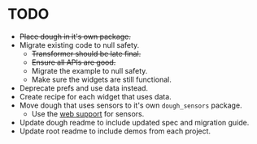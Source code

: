 # TODO

- ~~Place dough in it's own package.~~
- Migrate existing code to null safety.
    - ~~Transformer should be late final.~~
    - ~~Ensure all APIs are good.~~
    - Migrate the example to null safety.
    - Make sure the widgets are still functional.
- Deprecate prefs and use data instead.
- Create recipe for each widget that uses data.
- Move dough that uses sensors to it's own `dough_sensors` package.
    - Use the [web support](https://github.com/fluttercommunity/plus_plugins/tree/main/packages/sensors_plus) for sensors.
- Update dough readme to include updated spec and migration guide.
- Update root readme to include demos from each project.
